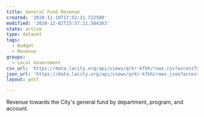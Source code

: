 ```yaml
---
title: General Fund Revenue
created: '2020-11-10T17:52:31.722580'
modified: '2020-12-02T15:57:11.584263'
state: active
type: dataset
tags:
  - Budget
  - Revenue
groups:
  - Local Government
csv_url: 'https://data.lacity.org/api/views/qrkr-kfbh/rows.csv?accessType=DOWNLOAD'
json_url: 'https://data.lacity.org/api/views/qrkr-kfbh/rows.json?accessType=DOWNLOAD'
layout: post

---
```

Revenue towards the City's general fund by department, program, and account.
